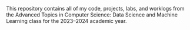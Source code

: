 This repository contains all of my code, projects, labs, and worklogs from the Advanced Topics in Computer Science: Data Science and Machine Learning class for the 2023–2024 academic year.
